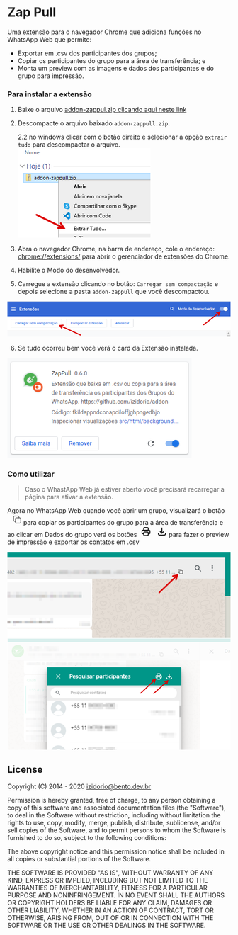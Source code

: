 # Zap Pull
Uma extensão para o navegador Chrome que adiciona funções no  WhatsApp Web que permite: 
* Exportar em .csv dos participantes dos grupos;
* Copiar os participantes do grupo para a área de transferência; e
* Monta um preview com as imagens e dados dos participantes e do grupo para impressão.

### Para instalar a extensão

1. Baixe o arquivo [addon-zappul.zip clicando aqui neste link](https://github.com/izidorio/addon-zappull/releases/download/0.6.0/addon-zappull.zip)

2. Descompacte o arquivo baixado `addon-zappull.zip`.

    2.2 no windows clicar com o botão direito e selecionar a opção `extrair tudo` para descompactar o arquivo.
    ![](./common/05.png)

3. Abra o navegador Chrome, na barra de endereço, cole o endereço: [chrome://extensions/](chrome://extensions/) para abrir o gerenciador de extensões do Chrome.

4. Habilite o Modo do desenvolvedor.

5. Carregue a extensão clicando no botão: `Carregar sem compactação` e depois selecione a pasta `addon-zappull` que você descompactou. 

![](./common/01.png)

6. Se tudo ocorreu bem você verá o card da Extensão instalada.

![](./common/02.png)<br>

### Como utilizar

> Caso o WhastApp Web já estiver aberto você precisará recarregar a página para ativar a extensão.

Agora no WhatsApp Web quando você abrir um grupo,  visualizará o botão <svg xmlns="http://www.w3.org/2000/svg"  fill="none" width="32px" height="24px" viewBox="0 0 12 24" stroke="currentColor">
  <path stroke-linecap="round" stroke-linejoin="round" stroke-width="1" d="M8 16H6a2 2 0 01-2-2V6a2 2 0 012-2h8a2 2 0 012 2v2m-6 12h8a2 2 0 002-2v-8a2 2 0 00-2-2h-8a2 2 0 00-2 2v8a2 2 0 002 2z" />
</svg> para copiar os participantes do grupo para a área de transferência e ao clicar em Dados do grupo verá os botões <svg xmlns="http://www.w3.org/2000/svg"  fill="none" width="32px" height="24px" viewBox="0 0 24 24" stroke="currentColor">
  <path stroke-linecap="round" stroke-linejoin="round" stroke-width="2" d="M17 17h2a2 2 0 002-2v-4a2 2 0 00-2-2H5a2 2 0 00-2 2v4a2 2 0 002 2h2m2 4h6a2 2 0 002-2v-4a2 2 0 00-2-2H9a2 2 0 00-2 2v4a2 2 0 002 2zm8-12V5a2 2 0 00-2-2H9a2 2 0 00-2 2v4h10z" />
</svg> <svg xmlns="http://www.w3.org/2000/svg" fill="none" width="32px" height="24px" viewBox="0 0 24 24" stroke="currentColor">
  <path stroke-linecap="round" stroke-linejoin="round" stroke-width="2" d="M4 16v1a3 3 0 003 3h10a3 3 0 003-3v-1m-4-4l-4 4m0 0l-4-4m4 4V4" />
</svg>para fazer o preview de impressão e exportar os contatos em .csv


![](./common/03.png)<br /> 
![](./common/04.png)<br />

## License

Copyright (C) 2014 - 2020 <izidorio@bento.dev.br>

Permission is hereby granted, free of charge, to any person obtaining a copy of
this software and associated documentation files (the "Software"), to deal in
the Software without restriction, including without limitation the rights to
use, copy, modify, merge, publish, distribute, sublicense, and/or sell copies
of the Software, and to permit persons to whom the Software is furnished to do
so, subject to the following conditions:

The above copyright notice and this permission notice shall be included in all
copies or substantial portions of the Software.

THE SOFTWARE IS PROVIDED "AS IS", WITHOUT WARRANTY OF ANY KIND, EXPRESS OR
IMPLIED, INCLUDING BUT NOT LIMITED TO THE WARRANTIES OF MERCHANTABILITY,
FITNESS FOR A PARTICULAR PURPOSE AND NONINFRINGEMENT. IN NO EVENT SHALL THE
AUTHORS OR COPYRIGHT HOLDERS BE LIABLE FOR ANY CLAIM, DAMAGES OR OTHER
LIABILITY, WHETHER IN AN ACTION OF CONTRACT, TORT OR OTHERWISE, ARISING FROM,
OUT OF OR IN CONNECTION WITH THE SOFTWARE OR THE USE OR OTHER DEALINGS IN THE
SOFTWARE.